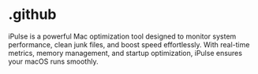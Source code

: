 # .github
iPulse is a powerful Mac optimization tool designed to monitor system performance, clean junk files, and boost speed effortlessly. With real-time metrics, memory management, and startup optimization, iPulse ensures your macOS runs smoothly.
